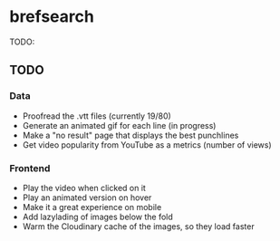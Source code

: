 # brefsearch

TODO:
## TODO

### Data
- Proofread the .vtt files (currently 19/80)
- Generate an animated gif for each line (in progress)
- Make a "no result" page that displays the best punchlines
- Get video popularity from YouTube as a metrics (number of views)

### Frontend
- Play the video when clicked on it
- Play an animated version on hover
- Make it a great experience on mobile
- Add lazylading of images below the fold
- Warm the Cloudinary cache of the images, so they load faster
